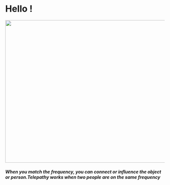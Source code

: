 <h1> Hello !</h1>
<img src="https://mir-s3-cdn-cf.behance.net/project_modules/fs/724fb836610119.57224419a212b.gif"  width="900" height="450">
<h5>When you match the frequency, you can connect or influence the object or person.Telepathy works when two people are on the same frequency</h5>
